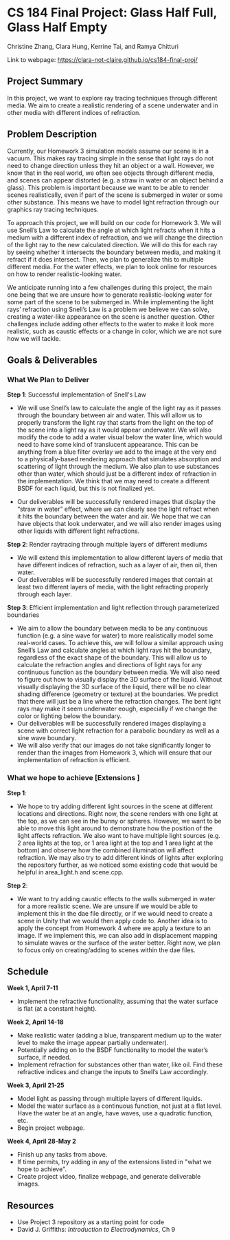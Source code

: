# CS 184 Final Project: Glass Half Full, Glass Half Empty
Christine Zhang, Clara Hung, Kerrine Tai, and Ramya Chitturi

<script type="text/javascript" async
  src="https://cdnjs.cloudflare.com/ajax/libs/mathjax/2.7.7/MathJax.js?config=TeX-MML-AM_CHTML">
</script>

Link to webpage: <a href="https://clara-not-claire.github.io/cs184-final-proj/">https://clara-not-claire.github.io/cs184-final-proj/</a>

## Project Summary
In this project, we want to explore ray tracing techniques through different media. We aim to create a realistic rendering of a scene underwater and in other media with different indices of refraction.

## Problem Description
Currently, our Homework 3 simulation models assume our scene is in a vacuum. This makes ray tracing simple in the sense that light rays do not need to change direction unless they hit an object or a wall. However, we know that in the real world, we often see objects through different media, and scenes can appear distorted (e.g. a straw in water or an object behind a glass). This problem is important because we want to be able to render scenes realistically, even if part of the scene is submerged in water or some other substance. This means we have to model light refraction through our graphics ray tracing techniques.

To approach this project, we will build on our code for Homework 3. We will use Snell’s Law to calculate the angle at which light refracts when it hits a medium with a different index of refraction, and we will change the direction of the light ray to the new calculated direction. We will do this for each ray by seeing whether it intersects the boundary between media, and making it refract if it does intersect. Then, we plan to generalize this to multiple different media. For the water effects, we plan to look online for resources on how to render realistic-looking water.

We anticipate running into a few challenges during this project, the main one being that we are unsure how to generate realistic-looking water for some part of the scene to be submerged in. While implementing the light rays’ refraction using Snell’s Law is a problem we believe we can solve, creating a water-like appearance on the scene is another question. Other challenges include adding other effects to the water to make it look more realistic, such as caustic effects or a change in color, which we are not sure how we will tackle.

## Goals & Deliverables

### What We Plan to Deliver
**Step 1**: Successful implementation of Snell's Law
- We will use Snell’s law to calculate the angle of the light ray as it passes through the boundary between air and water. This will allow us to properly transform the light ray that starts from the light on the top of the scene into a light ray as it would appear underwater. We will also modify the code to add a water visual below the water line, which would need to have some kind of translucent appearance. This can be anything from a blue filter overlay we add to the image at the very end to a physically-based rendering approach that simulates absorption and scattering of light through the medium.  We also plan to use substances other than water, which should just be a different index of refraction in the implementation. We think that we may need to create a different BSDF for each liquid, but this is not finalized yet.

- Our deliverables will be successfully rendered images that display the “straw in water” effect, where we can clearly see the light refract when it hits the boundary between the water and air. We hope that we can have objects that look underwater, and we will also render images using other liquids with different light refractions.

**Step 2**: Render raytracing through multiple layers of different mediums
- We will extend this implementation to allow different layers of media that have different indices of refraction, such as a layer of air, then oil, then water. 
- Our deliverables will be successfully rendered images that contain at least two different layers of media, with the light refracting properly through each layer. 

**Step 3**: Efficient implementation and light reflection through parameterized boundaries
- We aim to allow the boundary between media to be any continuous function (e.g. a sine wave for water) to more realistically model some real-world cases. To achieve this, we will follow a similar approach using Snell’s Law and calculate angles at which light rays hit the boundary, regardless of the exact shape of the boundary. This will allow us to calculate the refraction angles and directions of light rays for any continuous function as the boundary between media. We will also need to figure out how to visually display the 3D surface of the liquid. Without visually displaying the 3D surface of the liquid, there will be no clear shading difference (geometry or texture) at the boundaries. We predict that there will just be a line where the refraction changes. The bent light rays may make it seem underwater eough, especially if we change the color or lighting below the boundary. 
- Our deliverables will be successfully rendered images displaying a scene with correct light refraction for a parabolic boundary as well as a sine wave boundary.
- We will also verify that our images do not take significantly longer to render than the images from Homework 3, which will ensure that our implementation of refraction is efficient.

### What we hope to achieve [Extensions ]

**Step 1**:
- We hope to try adding different light sources in the scene at different locations and directions. Right now, the scene renders with one light at the top, as we can see in the bunny or spheres. However, we want to be able to move this light around to demonstrate how the position of the light affects refraction. We also want to have multiple light sources (e.g. 2 area lights at the top, or 1 area light at the top and 1 area light at the bottom) and observe how the combined illumination will affect refraction. We may also try to add different kinds of lights after exploring the repository further, as we noticed some existing code that would be helpful in area_light.h and scene.cpp.

**Step 2**: 
- We want to try adding caustic effects to the walls submerged in water for a more realistic scene. We are unsure if we would be able to implement this in the dae file directly, or if we would need to create a scene in Unity that we would then apply code to. Another idea is to apply the concept from Homework 4 where we apply a texture to an image. If we implement this, we can also add in displacement mapping to simulate waves or the surface of the water better. Right now, we plan to focus only on creating/adding to scenes within the dae files.


## Schedule
**Week 1, April 7-11**
- Implement the refractive functionality, assuming that the water surface is flat (at a constant height).

**Week 2, April 14-18**
- Make realistic water (adding a blue, transparent medium up to the water level to make the image appear partially underwater).
- Potentially adding on to the BSDF functionality to model the water’s surface, if needed.
- Implement refraction for substances other than water, like oil. Find these refractive indices and change the inputs to Snell’s Law accordingly.

**Week 3, April 21-25**
- Model light as passing through multiple layers of different liquids.
- Model the water surface as a continuous function, not just at a flat level. Have the water be at an angle, have waves, use a quadratic function, etc.
- Begin project webpage.

**Week 4, April 28-May 2**
- Finish up any tasks from above.
- If time permits, try adding in any of the extensions listed in "what we hope to achieve".
- Create project video, finalize webpage, and generate deliverable images.


## Resources
- Use Project 3 repository as a starting point for code
- David J. Griffiths: _Introduction to Electrodynamics_, Ch 9